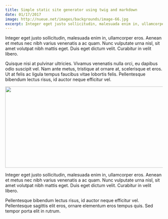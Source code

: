 ```yaml
---
title: Simple static site generator using twig and markdown
date: 01/17/2017
image: http://nueue.net/images/backgrounds/image-66.jpg
excerpt: Integer eget justo sollicitudin, malesuada enim in, ullamcorper eros. Aenean 
---
```


Integer eget justo sollicitudin, malesuada enim in, ullamcorper eros. Aenean et
metus nec nibh varius venenatis a ac quam. Nunc vulputate urna nisl, sit amet
volutpat nibh mattis eget. Duis eget dictum velit. Curabitur in velit libero.

<script src="https://gist.github.com/astolfivincent/81563691a7b6e04fb1c4e6c974368b29.js"></script>

Quisque nisi at pulvinar ultricies. Vivamus venenatis nulla orci, eu dapibus
odio suscipit vel. Nam ante metus, tristique at ornare at, scelerisque et eros.
Ut at felis ac ligula tempus faucibus vitae lobortis felis. Pellentesque bibendum
lectus risus, id auctor neque efficitur vel.

<img width="520" height="260" src="http://nueue.net/images/backgrounds/image-64.jpg" style="display: inline-block;max-width: 100%;" />

Integer eget justo sollicitudin, malesuada enim in, ullamcorper eros. Aenean et
metus nec nibh varius venenatis a ac quam. Nunc vulputate urna nisl, sit amet
volutpat nibh mattis eget. Duis eget dictum velit. Curabitur in velit libero.

Pellentesque bibendum
lectus risus, id auctor neque efficitur vel. Pellentesque sagittis elit eros,
ornare elementum eros tempus quis. Sed tempor porta elit in rutrum.
